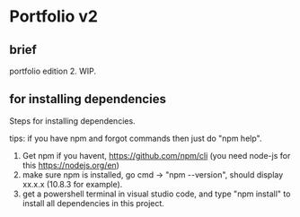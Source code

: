 # Portfolio v2

## brief

portfolio edition 2. WIP.

## for installing dependencies

Steps for installing dependencies.

tips: if you have npm and forgot commands then just do "npm help".

1. Get npm if you havent, https://github.com/npm/cli (you need node-js for this https://nodejs.org/en)
2. make sure npm is installed, go cmd -> "npm --version", should display xx.x.x (10.8.3 for example).
3. get a powershell terminal in visual studio code, and type "npm install" to install all dependencies in this project.
